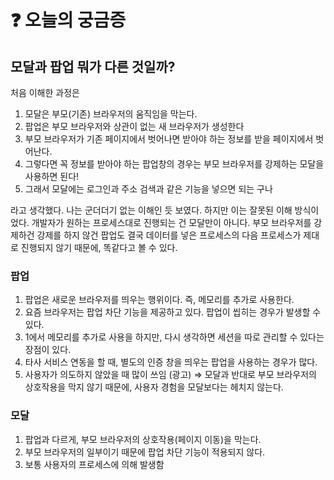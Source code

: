# **❓ 오늘의 궁금증**

## 모달과 팝업 뭐가 다른 것일까?

처음 이해한 과정은 

1. 모달은 부모(기존) 브라우저의 움직임을 막는다.
2. 팝업은 부모 브라우저와 상관이 없는 새 브라우저가 생성한다
3. 부모 브라우저가 기존 페이지에서 벗어나면 받아야 하는 정보를 받을 페이지에서 벗어난다.
4. 그렇다면 꼭 정보를 받아야 하는 팝업창의 경우는 부모 브라우저를 강제하는 모달을 사용하면 된다!
5. 그래서 모달에는 로그인과 주소 검색과 같은 기능을 넣으면 되는 구나

라고 생각했다. 나는 군더더기 없는 이해인 듯 보였다. 하지만 이는 잘못된 이해 방식이었다. 개발자가 원하는 프로세스대로 진행되는 건 모달만이 아니다. 부모 브라우저를 강제하건 강제를 하지 않건 팝업도 결국 데이터를 넣은 프로세스의 다음 프로세스가 제대로 진행되지 않기 때문에, 똑같다고 볼 수 있다.

### 팝업

1. 팝업은 새로운 브라우저를 띄우는 행위이다. 즉, 메모리를 추가로 사용한다. 
2. 요즘 브라우저는 팝업 차단 기능을 제공하고 있다. 팝업이 씹히는 경우가 발생할 수 있다.
3. 1에서 메모리를 추가로 사용을 하지만, 다시 생각하면 세션을 따로 관리할 수 있다는 장점이 있다.
4. 타사 서비스 연동을 할 때, 별도의 인증 창을 띄우는 팝업을 사용하는 경우가 많다.
5. 사용자가 의도하지 않았을 때 많이 쓰임 (광고) ⇒ 모달과 반대로 부모 브라우저의 상호작용을 막지 않기 때문에, 사용자 경험을 모달보다는 헤치지 않는다.

### 모달

1. 팝업과 다르게, 부모 브라우저의 상호작용(페이지 이동)을 막는다. 
2. 부모 브라우저의 일부이기 때문에 팝업 차단 기능이 적용되지 않다.
3. 보통 사용자의 프로세스에 의해 발생함